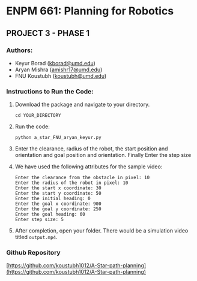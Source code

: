 # ENPM 661: Planning for Robotics
## PROJECT 3 - PHASE 1

### Authors:
- Keyur Borad (kborad@umd.edu)
- Aryan Mishra (amishr17@umd.edu)
- FNU Koustubh (koustubh@umd.edu)

### Instructions to Run the Code:
1. Download the package and navigate to your directory.
    ```
    cd YOUR_DIRECTORY
    ```
2. Run the code:
    ```
    python a_star_FNU_aryan_keyur.py
    ```
3. Enter the clearance, radius of the robot, the start position and orientation and goal position and orientation. Finally Enter the step size

4. We have used the following attributes for the sample video:
    ```
    Enter the clearance from the obstacle in pixel: 10
    Enter the radius of the robot in pixel: 10
    Enter the start x coordinate: 30
    Enter the start y coordinate: 50
    Enter the initial heading: 0
    Enter the goal x coordinate: 900
    Enter the goal y coordinate: 250
    Enter the goal heading: 60
    Enter step size: 5
    ```
4. After completion, open your folder. There would be a simulation video titled `output.mp4`.

### Github Repository
[https://github.com/koustubh1012/A-Star-path-planning](https://github.com/koustubh1012/A-Star-path-planning)
